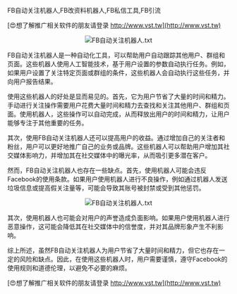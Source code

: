 FB自动关注机器人,FB改资料机器人,FB私信工具,FB引流

[😍想了解推广相关软件的朋友请登录 http://www.vst.tw](http://www.vst.tw)

 <center><img src="https://vst.tw/MP4/tuiguang/png/4.png" alt="FB自动关注机器人.txt"></center>

FB自动关注机器人是一种自动化工具，可以帮助用户自动跟踪其他用户、群组和页面。这些机器人使用人工智能技术，基于用户设置的参数自动执行任务。例如，如果用户设置了关注特定页面或群组的条件，这些机器人会自动执行这些任务，并向用户报告结果。

使用这些机器人的好处是显而易见的。首先，它为用户节省了大量的时间和精力。手动进行关注操作需要用户花费大量时间和精力去查找和关注其他用户、群组和页面。使用机器人，这些操作可以自动完成，从而释放出用户的时间和精力，让用户能够专注于其他重要的任务。

其次，使用FB自动关注机器人还可以提高用户的收益。通过增加自己的关注者和粉丝，用户可以更好地推广自己的业务或品牌。这些机器人可以帮助用户增加其社交媒体影响力，并增加其在社交媒体中的曝光率，从而吸引更多潜在客户。

然而，FB自动关注机器人也存在一些缺点。首先，使用机器人可能会违反Facebook的使用条款。如果用户使用机器人进行不良操作，例如通过机器人发送垃圾信息或提高假关注量等，可能会导致其账号被封禁或受到其他惩罚。

 <center><img src="https://vst.tw/MP4/tuiguang/png/5.png" alt="FB自动关注机器人.txt"></center>

其次，使用机器人也可能会对用户的声誉造成负面影响。如果用户使用机器人进行恶意操作，这可能会降低其在社交媒体中的信誉度，并对其品牌形象产生不利影响。

综上所述，虽然FB自动关注机器人为用户节省了大量时间和精力，但它也存在一定的风险和缺点。因此，在使用这些机器人时，用户需要谨慎，遵守Facebook的使用规则和道德伦理，以避免不必要的麻烦。

[😍想了解推广相关软件的朋友请登录 http://www.vst.tw](http://www.vst.tw)



